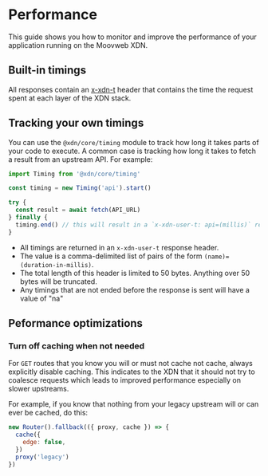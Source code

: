 # Performance

This guide shows you how to monitor and improve the performance of your application running on the Moovweb XDN.

## Built-in timings

All responses contain an [x-xdn-t](/guides/response_headers#section_structure_of_) header that contains the time the request spent at each layer of the XDN stack.

## Tracking your own timings

You can use the `@xdn/core/timing` module to track how long it takes parts of your code to execute. A common case is
tracking how long it takes to fetch a result from an upstream API. For example:

```js
import Timing from '@xdn/core/timing'

const timing = new Timing('api').start()

try {
  const result = await fetch(API_URL)
} finally {
  timing.end() // this will result in a `x-xdn-user-t: api=(millis)` response header
}
```

- All timings are returned in an `x-xdn-user-t` response header.
- The value is a comma-delimited list of pairs of the form `(name)=(duration-in-millis)`.
- The total length of this header is limited to 50 bytes. Anything over 50 bytes will be truncated.
- Any timings that are not ended before the response is sent will have a value of "na"

## Peformance optimizations

### Turn off caching when not needed

For `GET` routes that you know you will or must not cache not cache, always explicitly disable caching. This indicates to the XDN that it should not try to coalesce requests which leads to improved performance especially on slower upstreams.

For example, if you know that nothing from your legacy upstream will or can ever be cached, do this:

```js
new Router().fallback(({ proxy, cache }) => {
  cache({
    edge: false,
  })
  proxy('legacy')
})
```
